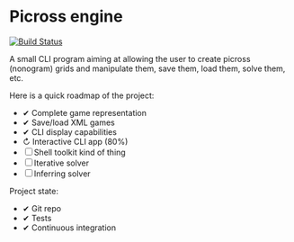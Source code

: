 # Picross engine

[![Build Status](https://travis-ci.org/deqyra/PicrossEngine.svg?branch=master)](https://travis-ci.org/deqyra/PicrossEngine)

A small CLI program aiming at allowing the user to create picross (nonogram) grids and manipulate them, save them, load them, solve them, etc.  

Here is a quick roadmap of the project:  

- ✔ Complete game representation  
- ✔ Save/load XML games  
- ✔ CLI display capabilities  
- ↻ Interactive CLI app (80%)  
- ☐ Shell toolkit kind of thing  
- ☐ Iterative solver  
- ☐ Inferring solver  

Project state:  

- ✔ Git repo  
- ✔ Tests  
- ✔ Continuous integration

